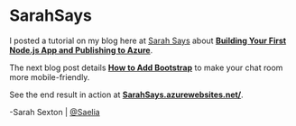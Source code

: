 # SarahSays
I posted a tutorial on my blog here at [Sarah Says](http://aka.ms/SarahSexton) about **[Building Your First Node.js App and Publishing to Azure](https://blogs.msdn.microsoft.com/sarahsays/2015/08/31/building-your-first-node-js-app-and-publishing-to-azure/)**. 

The next blog post details **[How to Add Bootstrap](http://blogs.msdn.com/b/sarahsays/archive/2015/12/31/customizing-your-first-node-js-app-by-adding-bootstrap.aspx)** to make your chat room more mobile-friendly.

See the end result in action at **[SarahSays.azurewebsites.net/](http://sarahsays.azurewebsites.net/)**.

-Sarah Sexton | [@Saelia](https://twitter.com/Saelia) 